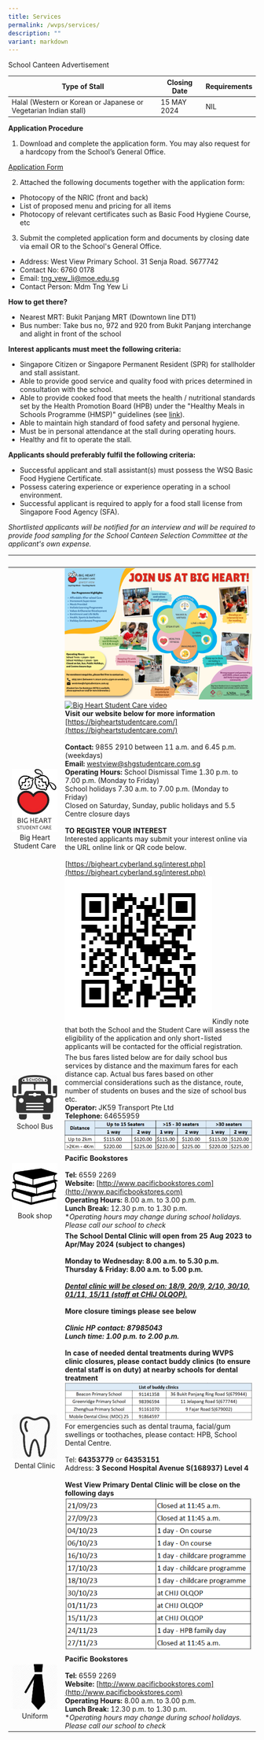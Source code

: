 ```yaml
---
title: Services
permalink: /wvps/services/
description: ""
variant: markdown
---
```

School Canteen Advertisement

| Type of Stall | Closing Date | Requirements |
| -------- | -------- | -------- |
| Halal (Western or Korean or Japanese or Vegetarian Indian stall) | 15 MAY 2024     | NIL    |


**Application Procedure**

1. Download and complete the application form. You may also request for a hardcopy from the School’s General Office.

[Application Form](/files/Services/Application_Form.pdf)

2. Attached the following documents together with the application form:
* Photocopy of the NRIC (front and back)
* List of proposed menu and pricing for all items
* Photocopy of relevant certificates such as Basic Food Hygiene Course, etc

3. Submit the completed application form and documents by closing date via email OR to the School's General Office.

* Address: West View Primary School. 31 Senja Road. S677742
* Contact No: 6760 0178
* Email: tng_yew_li@moe.edu.sg
* Contact Person: Mdm Tng Yew Li

**How to get there?**
* Nearest MRT: Bukit Panjang MRT (Downtown line DT1) 
* Bus number: Take bus no, 972 and  920 from Bukit Panjang interchange and alight in front of the school

**Interest applicants must meet the following criteria:**
* Singapore Citizen or Singapore Permanent Resident (SPR) for stallholder and stall assistant.
* Able to provide good service and quality food with prices determined in consultation with the school.
* Able to provide cooked food that meets the health / nutritional standards set by the Health Promotion Board (HPB) under the "Healthy Meals in Schools Programme (HMSP)" guidelines (see [link](https://www.hpb.gov.sg/schools/school-programmes/healthy-meals-in-schools-programme)).
* Able to maintain high standard of food safety and personal hygiene.
* Must be in personal attendance at the stall during operating hours.
* Healthy and fit to operate the stall.


**Applicants should preferably fulfil the following criteria:**
* Successful applicant and stall assistant(s) must possess the WSQ Basic Food Hygiene Certificate.
* Possess catering experience or experience operating in a school environment.
* Successful applicant is required to apply for a food stall license from Singapore Food Agency (SFA).


*Shortlisted applicants will be notified for an interview and will be required to provide food sampling for the School Canteen Selection Committee at the applicant's own expense.*


|&nbsp;|&nbsp;|
|:----------:|----------|
|![Big heart student care logo](/images/logo.jpeg)Big Heart Student Care|![Information of Big Heart Student Care centre](/images/West%20View%20SCC%20Info.png)<br>[![Big Heart Student Care video](https://img.youtube.com/vi/Do4hSWR8s4o/0.jpg)](https://www.youtube.com/watch?v=Do4hSWR8s4o)<br>**Visit our website below for more information**<br>[https://bigheartstudentcare.com/](https://bigheartstudentcare.com/)<br><br>**Contact:** 9855 2910 between 11 a.m. and 6.45 p.m. (weekdays)<br>**Email:** westview@shgstudentcare.com.sg<br>**Operating Hours:** School Dismissal Time 1.30 p.m. to 7.00 p.m. (Monday to Friday)<br>School holidays 7.30 a.m. to 7.00 p.m. (Monday to Friday)<br>Closed on Saturday, Sunday, public holidays and 5.5 Centre closure days<br><br>**TO REGISTER YOUR INTEREST**<br>Interested applicants may submit your interest online via the URL online link or QR code below.<br><br>[https://bigheart.cyberland.sg/interest.php](https://bigheart.cyberland.sg/interest.php)<br>![](/images/Services/registration%20qr%20code.png)Kindly note that both the School and the Student Care will assess the eligibility of the application and only short-listed applicants will be contacted for the official registration.|
|![Icon of a school bus](/images/bus.png)School Bus|The bus fares listed below are for daily school bus services by distance and the maximum fares for each distance cap. Actual bus fares based on other commercial considerations such as the distance, route, number of students on buses and the size of school bus etc.<br>**Operator:** JK59 Transport Pte Ltd<br>**Telephone:** 64655959<br>![A table showing the fares for the school bus](/images/Services/school%20bus%20fares.png)|
|![An icon showing a stack of 3 books, indicating a book shop](/images/bookshop.png)Book shop|**Pacific Bookstores**<br><br>**Tel:** 6559 2269<br>**Website:** [http://www.pacificbookstores.com](http://www.pacificbookstores.com)<br>**Operating Hours:** 8.00 a.m. to 3.00 p.m.<br>**Lunch Break:** 12.30 p.m. to 1.30 p.m.<br>**Operating hours may change during school holidays. Please call our school to check*|
|![An icon of a tooth, indicating dental clinic](/images/dental.jpeg)Dental Clinic|**The School Dental Clinic will open from 25 Aug 2023 to Apr/May 2024 (subject to changes)**<br><br>**Monday to Wednesday: 8.00 a.m. to 5.30 p.m.**<br>**Thursday &amp; Friday: 8.00 a.m. to 5.00 p.m.**<br><br><u>***Dental clinic will be closed on: 18/9, 20/9, 2/10, 30/10, 01/11, 15/11 (staff at CHIJ OLQOP).***</u><br><br>**More closure timings please see below**<br><br>***Clinic HP contact: 87985043***<br>***Lunch time: 1.00 p.m. to 2.00 p.m.***<br><br>**In case of needed dental treatments during WVPS clinic closures, please contact buddy clinics (to ensure dental staff is on duty) at nearby schools for dental treatment**<br>![](/images/Services/buddy%20clinics.png)<br>For emergencies such as dental trauma, facial/gum swellings or toothaches, please contact: HPB, School Dental Centre.<br><br>Tel: <strong>64353779</strong> or <strong>64353151</strong><br>Address: <strong>3 Second Hospital Avenue S(168937) Level 4</strong><br><br>**West View Primary Dental Clinic will be close on the following days**<br>![](/images/Services/wvps%20dental%20clinic%20closure%20dates%20(appendix).png)|
|![An icon of a tie, indicating uniform](/images/uniform.jpeg)Uniform|**Pacific Bookstores**<br><br> **Tel:** 6559 2269<br>**Website:** [http://www.pacificbookstores.com](http://www.pacificbookstores.com)<br>**Operating Hours:** 8.00 a.m. to 3.00 p.m.<br>**Lunch Break:** 12.30 p.m. to 1.30 p.m.<br>**Operating hours may change during school holidays. Please call our school to check*|